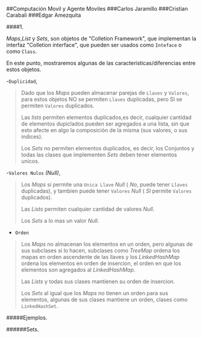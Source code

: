 ##Computación Movil y Agente Moviles
###Carlos Jaramillo
###Cristian Carabali
###Edgar Amezquita

####1.

*Maps*,*List* y *Sets*, son objetos de "Colletion Framework", que implementan la interfaz "Colletion interface", que pueden ser usados como `Inteface` o como `Class`.

En este punto, mostraremos algunas de las caracteristicas/diferencias entre estos objetos.

-`Duplicidad`, 

>Dado que los *Maps* pueden almacenar parejas de `Llaves` y `Valores`, para estos objetos NO se permiten `Llaves` duplicadas, pero SI se permiten `Valores` duplicados.
>
>Las *lists* permiten elementos duplicados,es decir, cualquier cantidad de elementos dupiclados pueden ser agregados a una lista, sin que esto afecte en algo la composición de la misma (sus valores, o sus indices).
>
>Los *Sets* no permiten elementos duplicados, es decir, los Conjuntos y todas las clases que implementen *Sets* deben tener elementos unicos.
>

-`Valores Nulos` *(Null)*,

>Los *Maps* si permite una `Unica Llave` *Null* ( *No*, puede tener `Llaves` duplicadas), y tambien puede tener `Valores` *Null* ( *SI* permite `Valores` duplicados).
>
>Las *Lists* permiten cualquier cantidad de valores *Null*.
>
>Los *Sets* a lo mas un valor *Null*.
>

- `Orden`

>Los *Maps* no almacenan los elementos en un orden, pero algunas de sus subclases si lo hacen, subclases como *TreeMap* ordena los mapas en orden ascendente de las llaves y los *LinkedHashMap* ordena los elementos en orden de insercion, el orden en que los elementos son agregados al *LinkedHashMap*.
>
>Las *Lists* y todas sus clases mantienen su orden de insercion.
>
>Los *Sets* al igual que los *Maps* no tienen un orden para sus elementos, algunas de sus clases mantiene un orden, clases como `LinkedHashSet`.
>
#####Ejemplos.

######Sets. 
